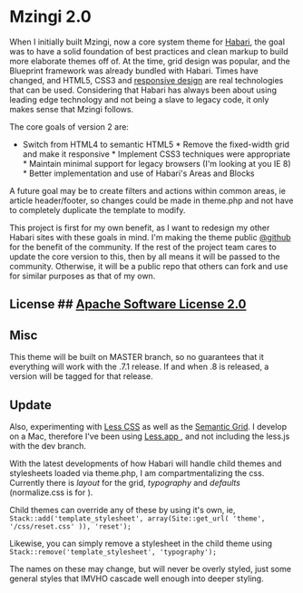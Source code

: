 # Mzingi 2.0 #

When I initially built Mzingi, now a core system theme for [Habari](http://habariproject.org), the goal was to have a solid foundation of
best practices and clean markup to build more elaborate themes off of. At the time, grid design was popular, and the Blueprint framework was
already bundled with Habari. Times have changed, and HTML5, CSS3 and [responsive
design](http://www.alistapart.com/articles/responsive-web-design/) are real technologies that can be used. Considering that Habari has
always been about using leading edge technology and not being a slave to legacy code, it only makes sense that Mzingi follows.

The core goals of version 2 are:

* Switch from HTML4 to semantic HTML5 * Remove the fixed-width grid and make it responsive * Implement CSS3 techniques were appropriate *
Maintain minimal support for legacy browsers (I'm looking at you IE 8) * Better implementation and use of Habari's Areas and Blocks

A future goal may be to create filters and actions within common areas, ie article header/footer, so changes could be made in theme.php and
not have to completely duplicate the template to modify.

This project is first for my own benefit, as I want to redesign my other Habari sites with these goals in mind. I'm making the theme public
[@github](https://github.com/miklb/Mzingi_v2) for the benefit of the community. If the rest of the project team cares to update the core
version to this, then by all means it will be passed to the community. Otherwise, it will be a public repo that others can fork and use for
similar purposes as that of my own.

## License ## [Apache Software License 2.0](http://www.apache.org/licenses/LICENSE-2.0.html)

## Misc ##

This theme will be built on MASTER branch, so no guarantees that it everything will work with the .7.1 release. If and when .8 is released,
a version will be tagged for that release.

## Update ##

Also, experimenting with [Less CSS](http://lesscss.org/) as well as the [Semantic Grid](http://semantic.gs/). I develop on a Mac, therefore
I've been using [Less.app ](http://incident57.com/less/), and not including the less.js with the dev branch.

With the latest developments of how Habari will handle child themes and stylesheets loaded via theme.php, I am compartmentalizing the css.
Currently there is  *layout* for the grid, *typography* and *defaults* (normalize.css is for ).

Child themes can override any of these by using it's own, ie, `Stack::add('template_stylesheet', array(Site::get_url( 'theme', '/css/reset.css' )), 'reset');`

Likewise, you can simply remove a stylesheet in the child theme using `Stack::remove('template_stylesheet', 'typography');`

The names on these may change, but will never be overly styled, just some general styles that IMVHO cascade well enough into deeper styling.
